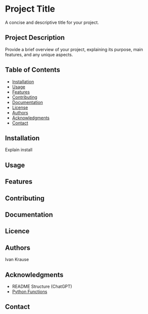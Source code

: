 # Project Title

A concise and descriptive title for your project.

## Project Description

Provide a brief overview of your project, explaining its purpose, main features, and any unique aspects.

## Table of Contents

- [Installation](#installation)
- [Usage](#usage)
- [Features](#features)
- [Contributing](#contributing)
- [Documentation](#documentation)
- [License](#license)
- [Authors](#authors)
- [Acknowledgments](#acknowledgments)
- [Contact](#contact)

## Installation

Explain install

## Usage

## Features

## Contributing

## Documentation

## Licence

## Authors
<bold>Ivan Krause</bold>

## Acknowledgments
- README Structure (ChatGPT)
- [Python Functions](https://www.w3schools.com/python/python_functions.asp)

## Contact